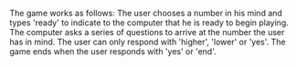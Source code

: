 The game works as follows:
The user chooses a number in his mind and types 'ready' to indicate to the computer that he is ready to begin playing.
The computer asks a series of questions to arrive at the number the user has in mind. The user can only respond with 'higher', 'lower' or 'yes'.
The game ends when the user responds with 'yes' or 'end'.